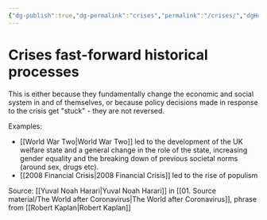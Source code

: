 ```yaml
---
{"dg-publish":true,"dg-permalink":"crises","permalink":"/crises/","dgHomeLink":true,"dgPassFrontmatter":false}
---
```


# Crises fast-forward historical processes

This is either because they fundamentally change the economic and social system in and of themselves, or because policy decisions made in response to the crisis get "stuck" - they are not reversed.

Examples:
- [[World War Two|World War Two]] led to the development of the UK welfare state and a general change in the role of the state, increasing gender equality and the breaking down of previous societal norms (around sex, drugs etc).
- [[2008 Financial Crisis|2008 Financial Crisis]] led to the rise of populism

Source: [[Yuval Noah Harari|Yuval Noah Harari]] in [[01. Source material/The World after Coronavirus|The World after Coronavirus]], phrase from [[Robert Kaplan|Robert Kaplan]]